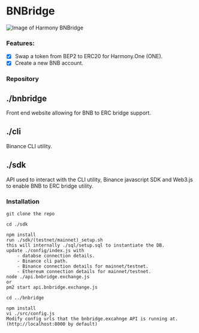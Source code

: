 # BNBridge

![Image of Harmony BNBridge](https://lh3.googleusercontent.com/s_hZZwDzWk8UchO7MXXXHf8Q8uv7Y-VzTxP_OkQ_OmjEmHckuiquV4XFtF5HJEMLUWb7zKchwKKWYzu65Ux5zz-CutNMIV7LQGxKRx6Ej0hKJmtwu2dpEk-__Vc-wsXFWKLkDsa8xWVAPHDFt8q9K2WJhignNhdcvDwXEW3kci_h7ohsw4sgPbfa3fOFV1Uf2sTwi49UfNfltVF0jFvYbTkXz92wIbsG2PdZFAcygutVp7PfYTtuPQzk9HBFvRz-64UGqNi5DkF2sjxb2peWp8qNHmy2O1GwwU9Xfj9I6pZXM8SZNHWHmHsna5p0TGD4nWuG6gYnDP5TMT3a8J9nIKSH2fdSJyY5o876EVY-auMtU90nqj8veE3UW50zjae1_LklaIL3ETm6Ppm8VOAQYRae-XBv0-I7aCqTGcJjXg4uhfPeLMGLN2I0b1u7HlnBz22u-c19BmE6ztimD8ccse_7bQeai4w_D0TWKJFMwkfa1eNO2htuTotnPII2PIYK4dq3OUyOU-AZipLc4pt65RS_rhwqcnsT6lxkBkx6YmX63ULvWz-QdJ2Ips0cjLuUruFBVHpcC-fKZrODHZMjT2xtfxpI1YHWycjfvmCHlpEH7BAbxLm08SyjBRZkI8QAb8P_9weurFPN3vuhkTrRnYDZACiMWQZ8OBiHM4otXA-Q53ODPeevGc7o24AL5EPr_fCkDZJDk-khInqaryhDevNhv375QThjk-GOfTrCuO8Wmg=w926-h513-no)

### Features:
- [x] Swap a token from BEP2 to ERC20 for Harmony.One (ONE).
- [x] Create a new BNB account.

### Repository
## ./bnbridge
Front end website allowing for BNB to ERC bridge support.

## ./cli
Binance CLI utility.

## ./sdk
API used to interact with the CLI utility, Binance javascript SDK and Web3.js to enable BNB to ERC bridge utility.


### Installation
    git clone the repo

    cd ./sdk

    npm install
    run ./sdk/(testnet/mainnet)_setup.sh
    this will internally ./sql/setup.sql to instantiate the DB.
    update ./config/index.js with
        - databse connection details.
        - Binance cli path.
        - Binance connection details for mainnet/testnet.
        - Ethereum connection details for mainnet/testnet.
    node ./api.bnbridge.exchange.js
    or
    pm2 start api.bnbridge.exchange.js

    cd ../bnbridge

    npm install
    vi ./src/config.js
    Modify config urls that the bnbridge.excahnge API is running at. (http://localhost:8000 by default)
